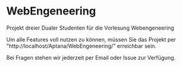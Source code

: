WebEngeneering
==============

Projekt dreier Dualer Studenten für die Vorlesung Webengeneering

Um alle Features voll nutzen zu können, müssen Sie das Projekt per "http://localhost/Aptana/WebEngeneering/" erreichbar sein.

Bei Fragen stehen wir jederzeit per Email oder Issue zur Verfügung.
